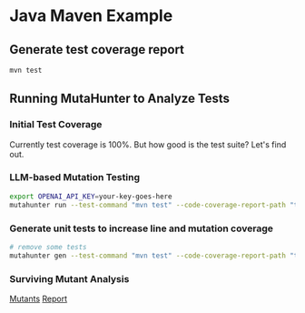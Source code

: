 # Java Maven Example

## Generate test coverage report

```bash
mvn test
```

## Running MutaHunter to Analyze Tests

### Initial Test Coverage

Currently test coverage is 100%. But how good is the test suite? Let's find out.

### LLM-based Mutation Testing

```bash
export OPENAI_API_KEY=your-key-goes-here
mutahunter run --test-command "mvn test" --code-coverage-report-path "target/site/jacoco/jacoco.xml" --coverage-type jacoco --model "gpt-4o-mini"
```

### Generate unit tests to increase line and mutation coverage

```bash
# remove some tests
mutahunter gen --test-command "mvn test" --code-coverage-report-path "target/site/jacoco/jacoco.xml" --test-file-path "src/test/java/BankAccountTest.java" --source-file-path "src/main/java/com/example/BankAccount.java" --coverage-type jacoco  --model "gpt-4o-mini"
```

### Surviving Mutant Analysis

[Mutants](./mutants.json)
[Report](./mutant_analysis.md)